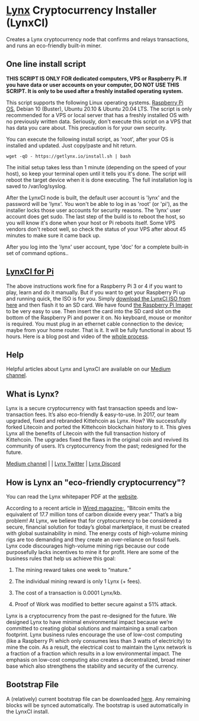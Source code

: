 # [Lynx][1] Cryptocurrency Installer (LynxCI)

Creates a Lynx cryptocurrency node that confirms and relays transactions, and runs an eco-friendly built-in miner.

## One line install script

**THIS SCRIPT IS ONLY FOR dedicated computers, VPS or Raspberry Pi. If you have data or user accounts on your computer, DO NOT USE THIS SCRIPT. It is only to be used after a freshly installed operating system.**

This script supports the following Linux operating systems. [Raspberry Pi OS][2], Debian 10 (Buster), Ubuntu 20.10 & Ubuntu 20.04 LTS. The script is only recommended for a VPS or local server that has a freshly installed OS with no previously written data. Seriously, don't execute this script on a VPS that has data you care about. This precaution is for your own security.

You can execute the following install script, as 'root', after your OS is installed and updated. Just copy/paste and hit return. 

	wget -qO - https://getlynx.io/install.sh | bash

The initial setup takes less than 1 minute (depending on the speed of your host), so keep your terminal open until it tells you it's done. The script will reboot the target device when it is done executing. The full installation log is saved to /var/log/syslog.

After the LynxCI node is built, the default user account is 'lynx' and the password will be 'lynx'. You won't be able to log in as 'root' (or 'pi'), as the installer locks those user accounts for security reasons. The 'lynx' user account does get sudo. The last step of the build is to reboot the host, so you will know it's done when your host or Pi reboots itself. Some VPS vendors don't reboot well, so check the status of your VPS after about 45 minutes to make sure it came back up. 

After you log into the 'lynx' user account, type 'doc' for a complete built-in set of command options..

## [LynxCI for Pi][3]

The above instructions work fine for a Raspberry Pi 3 or 4 if you want to play, learn and do it manually. But if you want to get your Raspberry Pi up and running quick, the ISO is for you. Simply [download the LynxCI ISO from here][4] and then flash it to an SD card. We have found [the Raspberry Pi Imager][5] to be very easy to use. Then insert the card into the SD card slot on the bottom of the Raspberry Pi and power it on. No keyboard, mouse or monitor is required. You must plug in an ethernet cable connection to the device; maybe from your home router. That is it. It will be fully functional in about 15 hours. Here is a blog post and video of the [whole process][6].

## Help

Helpful articles about Lynx and LynxCI are available on our [Medium channel][7].

## What is Lynx?

Lynx is a secure cryptocurrency with fast transaction speeds and low-transaction fees. It’s also eco-friendly & easy-to-use. In 2017, our team upgraded, fixed and rebranded Kittehcoin as Lynx. How? We successfully forked Litecoin and ported the Kittehcoin blockchain history to it. This gives Lynx all the benefits of Litecoin with the full transaction history of Kittehcoin. The upgrades fixed the flaws in the original coin and revived its community of users. It’s cryptocurrency from the past; redesigned for the future.

[Medium channel][8] | | [Lynx Twitter][10] | [Lynx Discord][11]

## How is Lynx an "eco-friendly cryptocurrency"?

You can read the Lynx whitepaper PDF at the [website][12].

According to a recent article in [Wired magazine][13];, “Bitcoin emits the equivalent of 17.7 million tons of carbon dioxide every year.” That’s a big problem! At Lynx, we believe that for cryptocurrency to be considered a secure, financial solution for today’s global marketplace, it must be created with global sustainability in mind. The energy costs of high-volume mining rigs are too demanding and they create an over-reliance on fossil fuels. Lynx code discourages high-volume mining rigs because our code purposefully lacks incentives to mine it for profit. Here are some of the business rules that help us achieve this goal:

1. The mining reward takes one week to “mature.”

2. The individual mining reward is only 1 Lynx (+ fees).

3. The cost of a transaction is 0.0001 Lynx/kb.

4. Proof of Work was modified to better secure against a 51% attack.

Lynx is a cryptocurrency from the past re-designed for the future. We designed Lynx to have minimal environmental impact because we’re committed to creating global solutions and maintaining a small carbon footprint. Lynx business rules encourage the use of low-cost computing (like a Raspberry Pi which only consumes less than 3 watts of electricity) to mine the coin. As a result, the electrical cost to maintain the Lynx network is a fraction of a fraction which results in a low environmental impact. The emphasis on low-cost computing also creates a decentralized, broad miner base which also strengthens the stability and security of the currency.

## Bootstrap File

A (relatively) current bootstrap file can be downloaded [here][14]. Any remaining blocks will be synced automatically. The bootstrap is used automatically in the LynxCI install.

[1]:	https://getlynx.io
[2]:	https://www.raspberrypi.org/software/operating-systems/
[3]:	https://github.com/getlynx/LynxCI/releases/download/v26-ISO/LynxCI.tar.gz
[4]:	https://getlynx.io/downloads/
[5]:	https://www.raspberrypi.org/software/
[6]:	https://getlynx.io/can-non-techies-mine-lynx-crypto/
[7]:	https://medium.com/lynx-blockchain
[8]:	https://medium.com/lynx-blockchain
[9]:	https://getlynx.io/news/
[10]:	https://twitter.com/GetlynxIo
[11]:	https://discord.gg/5cM3NTF
[12]:	https://getlynx.io
[13]:	https://www.wired.com/story/bitcoin-global-warming/
[14]:	https://github.com/getlynx/LynxBootstrap/releases
